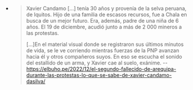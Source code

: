 - > Xavier Candamo [...] tenía 30 años y provenía de la selva peruana, de Iquitos. Hijo de una familia de escasos recursos, fue a Chala en busca de un mejor futuro. Era, además, padre de una niña de 6 años. El 19 de diciembre, acudió junto a más de 2 000 mineros a las protestas.
  >
  > [...]En el material visual donde se registraron sus últimos minutos de vida, se le ve corriendo mientras fuerzas de la PNP avanzan hacia él y otros compañeros suyos. En eso se escucha el sonido del estallido de un arma, y Xavier cae al suelo, exánime.
  > -- https://elbuho.pe/2022/12/el-segundo-fallecido-de-arequipa-durante-las-protestas-lo-que-se-sabe-de-xavier-candamo-dasilva/
